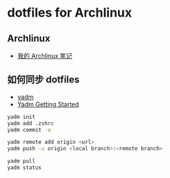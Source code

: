 # dotfiles for Archlinux 
## Archlinux
- [我的 Archlinux 笔记](https://github.com/keer2345/reading-notes/tree/main/it/linux/archlinux)

## 如何同步 dotfiles

- [yadm](https://github.com/yadm-dev/yadm)
- [Yadm Getting Started](https://yadm.io/docs/getting_started#)

```sh
yadm init
yadm add .zshrc
yadm commit -a

yadm remote add origin <url>
yadm push -u origin <local branch>:<remote branch>

yadm pull
yadm status
```
